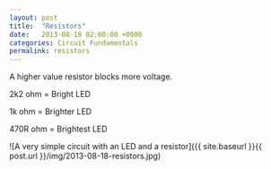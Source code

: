 ```yaml
---
layout: post
title:  "Resistors"
date:   2013-08-18 02:00:00 +0000
categories: Circuit Fundamentals
permalink: resistors
---
```

A higher value resistor blocks more voltage.

2k2 ohm = Bright LED

1k ohm = Brighter LED

470R ohm   = Brightest LED

![A very simple circuit with an LED and a resistor]({{ site.baseurl }}{{ post.url }}/img/2013-08-18-resistors.jpg)
